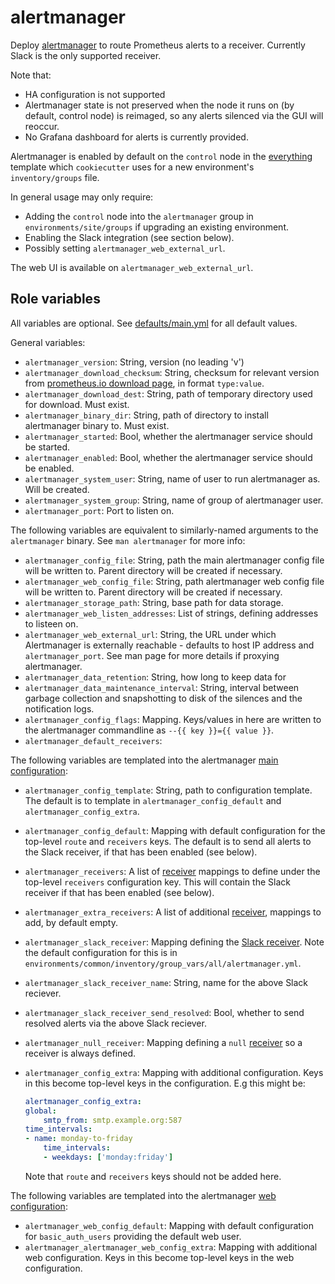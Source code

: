 # alertmanager

Deploy [alertmanager](https://prometheus.io/docs/alerting/latest/alertmanager/)
to route Prometheus alerts to a receiver. Currently Slack is the only supported
receiver.

Note that:

- HA configuration is not supported
- Alertmanager state is not preserved when the node it runs on (by default,
  control node) is reimaged, so any alerts silenced via the GUI will reoccur.
- No Grafana dashboard for alerts is currently provided.

Alertmanager is enabled by default on the `control` node in the
[everything](../../../environments/common/layouts/everything) template which
`cookiecutter` uses for a new environment's `inventory/groups` file.

In general usage may only require:

- Adding the `control` node into the `alertmanager` group in `environments/site/groups`
  if upgrading an existing environment.
- Enabling the Slack integration (see section below).
- Possibly setting `alertmanager_web_external_url`.

The web UI is available on `alertmanager_web_external_url`.

## Role variables

All variables are optional. See [defaults/main.yml](defaults/main.yml) for
all default values.

General variables:

- `alertmanager_version`: String, version (no leading 'v')
- `alertmanager_download_checksum`: String, checksum for relevant version from
  [prometheus.io download page](https://prometheus.io/download/), in format
  `type:value`.
- `alertmanager_download_dest`: String, path of temporary directory used for
  download. Must exist.
- `alertmanager_binary_dir`: String, path of directory to install alertmanager
  binary to. Must exist.
- `alertmanager_started`: Bool, whether the alertmanager service should be started.
- `alertmanager_enabled`: Bool, whether the alertmanager service should be enabled.
- `alertmanager_system_user`: String, name of user to run alertmanager as. Will be created.
- `alertmanager_system_group`: String, name of group of alertmanager user.
- `alertmanager_port`: Port to listen on.

The following variables are equivalent to similarly-named arguments to the
`alertmanager` binary. See `man alertmanager` for more info:

- `alertmanager_config_file`: String, path the main alertmanager config file
  will be written to. Parent directory will be created if necessary.
- `alertmanager_web_config_file`: String, path alertmanager web config file
  will be written to. Parent directory will be created if necessary.
- `alertmanager_storage_path`: String, base path for data storage.
- `alertmanager_web_listen_addresses`: List of strings, defining addresses to listeen on.
- `alertmanager_web_external_url`: String, the URL under which Alertmanager is
  externally reachable - defaults to host IP address and `alertmanager_port`.
  See man page for more details if proxying alertmanager.
- `alertmanager_data_retention`: String, how long to keep data for
- `alertmanager_data_maintenance_interval`: String, interval between garbage
  collection and snapshotting to disk of the silences and the notification logs.
- `alertmanager_config_flags`: Mapping. Keys/values in here are written to the
  alertmanager commandline as `--{{ key }}={{ value }}`.
- `alertmanager_default_receivers`:

The following variables are templated into the alertmanager [main configuration](https://prometheus.io/docs/alerting/latest/configuration/):

- `alertmanager_config_template`: String, path to configuration template. The default
  is to template in `alertmanager_config_default` and `alertmanager_config_extra`.
- `alertmanager_config_default`: Mapping with default configuration for the
  top-level `route` and `receivers` keys. The default is to send all alerts to
  the Slack receiver, if that has been enabled (see below).
- `alertmanager_receivers`: A list of [receiver](https://prometheus.io/docs/alerting/)
  mappings to define under the top-level `receivers` configuration key. This
  will contain the Slack receiver if that has been enabled (see below).
- `alertmanager_extra_receivers`: A list of additional [receiver](https://prometheus.io/docs/alerting/),
  mappings to add, by default empty.
- `alertmanager_slack_receiver`: Mapping defining the [Slack receiver](https://prometheus.io/docs/alerting/latest/configuration/#slack_config). Note the default configuration for this is in
  `environments/common/inventory/group_vars/all/alertmanager.yml`.
- `alertmanager_slack_receiver_name`: String, name for the above Slack reciever.
- `alertmanager_slack_receiver_send_resolved`: Bool, whether to send resolved alerts via the above Slack reciever.
- `alertmanager_null_receiver`: Mapping defining a `null` [receiver](https://prometheus.io/docs/alerting/latest/configuration/#receiver) so a receiver is always defined.
- `alertmanager_config_extra`: Mapping with additional configuration. Keys in
  this become top-level keys in the configuration. E.g this might be:

  ```yaml
  alertmanager_config_extra:
  global:
      smtp_from: smtp.example.org:587
  time_intervals:
  - name: monday-to-friday
      time_intervals:
      - weekdays: ['monday:friday']
  ```

  Note that `route` and `receivers` keys should not be added here.

The following variables are templated into the alertmanager [web configuration](https://prometheus.io/docs/alerting/latest/https/):

- `alertmanager_web_config_default`: Mapping with default configuration for
  `basic_auth_users` providing the default web user.
- `alertmanager_alertmanager_web_config_extra`: Mapping with additional web
  configuration. Keys in this become top-level keys in the web configuration.
